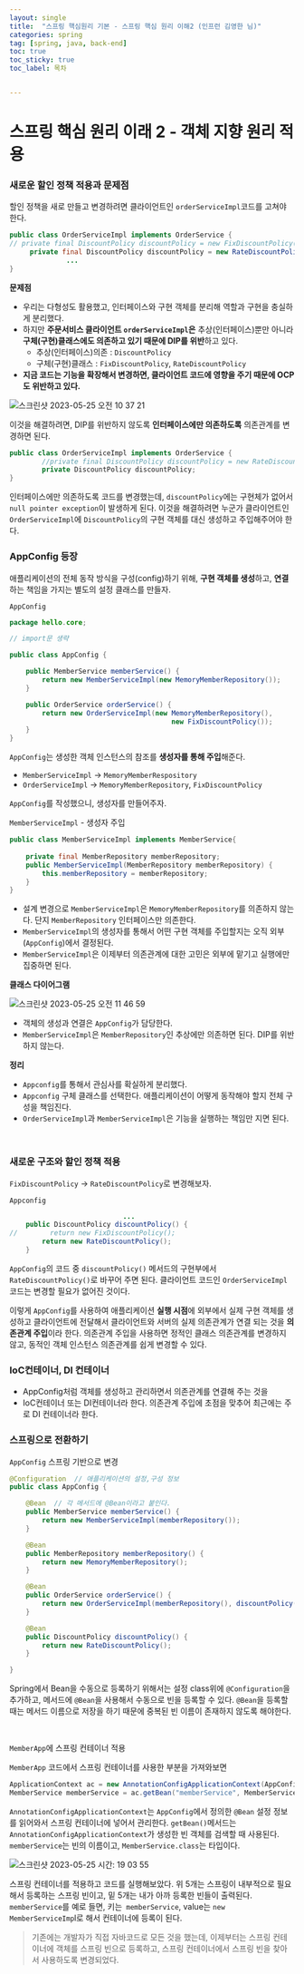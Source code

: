```yaml
---
layout: single
title:  "스프링 핵심원리 기본 - 스프링 핵심 원리 이해2 (인프런 김영한 님)"
categories: spring
tag: [spring, java, back-end]
toc: true
toc_sticky: true
toc_label: 목차


---
```


# 스프링 핵심 원리 이래 2 - 객체 지향 원리 적용





### 새로운 할인 정책 적용과 문제점



할인 정책을 새로 만들고 변경하려면 클라이언트인 `orderServiceImpl`코드를 고쳐야 한다.

```java
public class OrderServiceImpl implements OrderService {
// private final DiscountPolicy discountPolicy = new FixDiscountPolicy();
	 private final DiscountPolicy discountPolicy = new RateDiscountPolicy();
			  ...
}
```



**문제점**

- 우리는 다형성도 활용했고, 인터페이스와 구현 객체를 분리해 역할과 구현을 충실하게 분리했다.
- 하지만 **주문서비스 클라이언트 `orderServiceImpl`은** 추상(인터페이스)뿐만 아니라 **구체(구현)클래스에도 의존하고 있기 때문에 DIP를 위반**하고 있다.
  - 추상(인터페이스)의존 : `DiscountPolicy`
  - 구체(구현)클래스 : `FixDiscountPolicy`, `RateDiscountPolicy`
- **지금 코드는 기능을 확장해서 변경하면, 클라이언트 코드에 영향을 주기 때문에 OCP도 위반하고 있다.**

![스크린샷 2023-05-25 오전 10 37 21](https://github.com/eeaaomk98/eeaaomk98.github.io/assets/134247168/5dd9f1fe-e4f8-41c1-9bc2-14693a23d470)

이것을 해결하려면, DIP를 위반하지 않도록 **인터페이스에만 의존하도록** 의존관계를 변경하면 된다.

```java
public class OrderServiceImpl implements OrderService {
		//private final DiscountPolicy discountPolicy = new RateDiscountPolicy();
		private DiscountPolicy discountPolicy;
}
```

인터페이스에만 의존하도록 코드를 변경했는데, `discountPolicy`에는 구현체가 없어서 `null pointer exception`이 발생하게 된다. 이것을 해결하려면 누군가 클라이언트인 `OrderServiceImpl`에 `DiscountPolicy`의 구현 객체를 대신 생성하고 주입해주어야 한다.



### AppConfig 등장

애플리케이션의 전체 동작 방식을 구성(config)하기 위해, **구현 객체를 생성**하고, **연결**하는 책임을 가지는 별도의 설정 클래스를 만들자.

`AppConfig`

```java
package hello.core;

// import문 생략

public class AppConfig {

    public MemberService memberService() {
        return new MemberServiceImpl(new MemoryMemberRepository());
    }

    public OrderService orderService() {
        return new OrderServiceImpl(new MemoryMemberRepository(),
                                        new FixDiscountPolicy());
    }
}
```

`AppConfig`는 생성한 객체 인스턴스의 참조를 **생성자를 통해 주입**해준다.

- `MemberServiceImpl` -> `MemoryMemberRespository`
- `OrderServiceImpl` -> `MemoryMemberRepository`, `FixDiscountPolicy`



`AppConfig`를 작성했으니, 생성자를 만들어주자.

`MemberServiceImpl` - 생성자 주입

```java
public class MemberServiceImpl implements MemberService{
  
    private final MemberRepository memberRepository;
    public MemberServiceImpl(MemberRepository memberRepository) {
        this.memberRepository = memberRepository;
    }
}
```

- 설계 변경으로 `MemberServiceImpl`은 `MemoryMemberRepository`를 의존하지 않는다. 단지 `MemberRepository` 인터페이스만 의존한다. 
- `MemberServiceImpl`의 생성자를 통해서 어떤 구현 객체를 주입할지는 오직 외부(`AppConfig`)에서 결정된다.
- `MemberServiceImpl`은 이제부터 의존관계에 대한 고민은 외부에 맡기고 실행에만 집중하면 된다.



**클래스 다이어그램**

![스크린샷 2023-05-25 오전 11 46 59](https://github.com/eeaaomk98/eeaaomk98.github.io/assets/134247168/4027560b-282d-48ca-a1a6-d98eef89af75)

- 객체의 생성과 연결은 `AppConfig`가 담당한다.
- `MemberServiceImpl`은 `MemberRepository`인 추상에만 의존하면 된다. DIP를 위반하지 않는다.



**정리**

- `Appconfig`를 통해서 관심사를 확실하게 분리했다.
- `Appconfig` 구체 클래스를 선택한다. 애플리케이션이 어떻게 동작해야 할지 전체 구성을 책임진다.
- `OrderServiceImpl`과 `MemberServiceImpl`은 기능을 실행하는 책임만 지면 된다.



<br>



### 새로운 구조와 할인 정책 적용

`FixDiscountPolicy` -> `RateDiscountPolicy`로 변경해보자. 

`Appconfig`

```java
							...
    public DiscountPolicy discountPolicy() {
//        return new FixDiscountPolicy();
        return new RateDiscountPolicy();
    }

```

`AppConfig`의 코드 중 `discountPolicy()` 메서드의 구현부에서 `RateDiscountPolicy()`로 바꾸어 주면 된다. 클라이언트 코드인 `OrderServiceImpl` 코드는 변경할 필요가 없어진 것이다.



이렇게  `AppConfig`를 사용하여 애플리케이션 **실행 시점**에 외부에서 실제 구현 객체를 생성하고 클라이언트에 전달해서 클라이언트와 서버의 실제 의존관계가 연결 되는 것을 **의존관계 주입**이라 한다. 의존관계 주입을 사용하면 정적인 클래스 의존관계를 변경하지 않고, 동적인 객체 인스턴스 의존관계를 쉽게 변경할 수 있다.



### IoC컨테이너, DI 컨테이너

- AppConfig처럼 객체를 생성하고 관리하면서 의존관계를 연결해 주는 것을
- IoC컨테이너 또는 DI컨테이너라 한다. 의존관계 주입에 초점을 맞추어 최근에는 주로 DI 컨테이너라 한다.



### 스프링으로 전환하기

`AppConfig` 스프링 기반으로 변경

```java
@Configuration  // 애플리케이션의 설정,구성 정보
public class AppConfig {

    @Bean  // 각 메서드에 @Bean이라고 붙인다.
    public MemberService memberService() {
        return new MemberServiceImpl(memberRepository());
    }

    @Bean
    public MemberRepository memberRepository() {
        return new MemoryMemberRepository();
    }

    @Bean
    public OrderService orderService() {
        return new OrderServiceImpl(memberRepository(), discountPolicy());
    }

    @Bean
    public DiscountPolicy discountPolicy() {
        return new RateDiscountPolicy();
    }

}
```

Spring에서 Bean을 수동으로 등록하기 위해서는 설정 class위에 `@Configuration`을 추가하고, 메서드에 `@Bean`을 사용해서 수동으로 빈을 등록할 수 있다. `@Bean`을 등록할 때는 메서드 이름으로 저장을 하기 때문에 중복된 빈 이름이 존재하지 않도록 해야한다.

<br>

`MemberApp`에 스프링 컨테이너 적용

`MemberApp` 코드에서 스프링 컨테이너를 사용한 부분을 가져와보면

```java
ApplicationContext ac = new AnnotationConfigApplicationContext(AppConfig.class);
MemberService memberService = ac.getBean("memberService", MemberService.class);
```

`AnnotationConfigApplicationContext`는 `AppConfig`에서 정의한 `@Bean` 설정 정보를 읽어와서 스프링 컨테이너에 넣어서 관리한다. `getBean()`메서드는 `AnnotationConfigApplicationContext`가 생성한 빈 객체를 검색할 때 사용된다. `memberService`는 빈의 이름이고, `MemberService.class`는 타입이다. 

![스크린샷 2023-05-25 시간: 19 03 55](https://github.com/eeaaomk98/eeaaomk98.github.io/assets/134247168/96a294dc-9182-462b-b1d4-b6e07a7c80ed)

스프링 컨테이너를 적용하고 코드를 실행해보았다.  위 5개는 스프링이 내부적으로 필요해서 등록하는 스프링 빈이고, 밑 5개는 내가 아까 등록한 빈들이 출력된다.  `memberService`를 예로 들면, 키는` memberService`, value는 `new MemberServiceImp`l로 해서 컨테이너에 등록이 된다.

> 기존에는 개발자가 직접 자바코드로 모든 것을 했는데, 이제부터는 스프링 컨테이너에 객체를 스프링 빈으로 등록하고, 스프링 컨테이너에서 스프링 빈을 찾아서 사용하도록 변경되었다.









